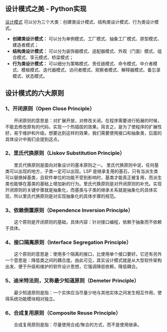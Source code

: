 ## 设计模式之美 - Python实现
[设计模式](https://zhuanlan.zhihu.com/p/31675841) 可以分为三个大类：创建类设计模式、结构类设计模式、行为类设计模式。
- **创建类设计模式：** 可以分为单例模式、工厂模式、抽象工厂模式、原型模式、建造者模式；
- **结构类设计模式：** 可以分为装饰器模式、适配器模式、外观（门面）模式、组合模式、享元模式、桥梁模式；
- **行为类设计模式：** 可以细分为策略模式、责任链模式、命令模式、中介者模式、模板模式、迭代器模式、访问者模式、观察者模式、解释器模式、备忘录模式、状态模式。


## 设计模式的六大原则
### 1、开闭原则（Open Close Principle）

&emsp;&emsp;开闭原则的意思是：对扩展开放，对修改关闭。在程序需要进行拓展的时候，不能去修改原有的代码，实现一个热插拔的效果。简言之，是为了使程序的扩展性好，易于维护和升级。想要达到这样的效果，我们需要使用接口和抽象类，后面的具体设计中我们会提到这点。

### 2、里氏代换原则（Liskov Substitution Principle）

&emsp;&emsp;里氏代换原则是面向对象设计的基本原则之一。 里氏代换原则中说，任何基类可以出现的地方，子类一定可以出现。LSP 是继承复用的基石，只有当派生类可以替换掉基类，且软件单位的功能不受到影响时，基类才能真正被复用，而派生类也能够在基类的基础上增加新的行为。里氏代换原则是对开闭原则的补充。实现开闭原则的关键步骤就是抽象化，而基类与子类的继承关系就是抽象化的具体实现，所以里氏代换原则是对实现抽象化的具体步骤的规范。

### 3、依赖倒置原则（Dependence Inversion Principle）

&emsp;&emsp;这个原则是开闭原则的基础，具体内容：针对接口编程，依赖于抽象而不依赖于具体。

### 4、接口隔离原则（Interface Segregation Principle）

&emsp;&emsp;这个原则的意思是：使用多个隔离的接口，比使用单个接口要好。它还有另外一个意思是：降低类之间的耦合度。由此可见，其实设计模式就是从大型软件架构出发、便于升级和维护的软件设计思想，它强调降低依赖，降低耦合。

### 5、迪米特法则，又称最少知道原则（Demeter Principle）

&emsp;&emsp;最少知道原则是指：一个实体应当尽量少地与其他实体之间发生相互作用，使得系统功能模块相对独立。

### 6、合成复用原则（Composite Reuse Principle）

&emsp;&emsp;合成复用原则是指：尽量使用合成/聚合的方式，而不是使用继承。